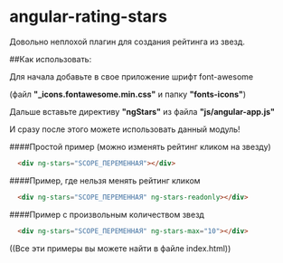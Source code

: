 # angular-rating-stars
Довольно неплохой плагин для создания рейтинга из звезд.

##Как использовать:

Для начала добавьте в свое приложение шрифт font-awesome

(файл **"_icons.fontawesome.min.css"** и папку **"fonts-icons"**)

Дальше вставьте директиву **"ngStars"** из файла **"js/angular-app.js"**

И сразу после этого можете использовать данный модуль!

####Простой пример (можно изменять рейтинг кликом на звезду)
```html
  <div ng-stars="SCOPE_ПЕРЕМЕННАЯ"></div>
```

####Пример, где нельзя менять рейтинг кликом
```html
  <div ng-stars="SCOPE_ПЕРЕМЕННАЯ" ng-stars-readonly></div>
```

####Пример с произвольным количеством звезд
```html
  <div ng-stars="SCOPE_ПЕРЕМЕННАЯ" ng-stars-max="10"></div>
```


((Все эти примеры вы можете найти в файле index.html))
